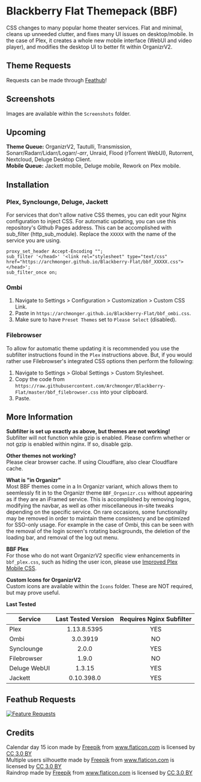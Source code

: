 # Blackberry Flat Themepack (BBF)
CSS changes to many popular home theater services. Flat and minimal, cleans up unneeded clutter, and fixes many UI issues on desktop/mobile. In the case of Plex, it creates a whole new mobile interface (WebUI and video player), and modifies the desktop UI to better fit within OrganizrV2.<br/>

## **Theme Requests**<br/>
Requests can be made through [Feathub](https://feathub.com/Archmonger/Blackberry-Flat)! <br/>

## **Screenshots**<br/>
Images are available within the `Screenshots` folder.<br/>

## **Upcoming**<br/>
**Theme Queue:** OrganizrV2, Tautulli, Transmission, Sonarr/Radarr/Lidarr/Logarr/*-arr*, Unraid, Flood (rTorrent WebUI), Rutorrent, Nextcloud, Deluge Desktop Client.<br/>
**Mobile Queue:** Jackett mobile, Deluge mobile, Rework on Plex mobile.<br/>

## **Installation**<br/>
### Plex, Synclounge, Deluge, Jackett<br/>
For services that don't allow native CSS themes, you can edit your Nginx configuration to inject CSS. For automatic updating, you can use this repository's Github Pages address. This can be accomplished with sub_filter (http_sub_module). Replace the `XXXXX` with the name of the service you are using.<br/>
```
proxy_set_header Accept-Encoding "";
sub_filter '</head>' '<link rel="stylesheet" type="text/css" href="https://archmonger.github.io/Blackberry-Flat/bbf_XXXXX.css"> </head>';
sub_filter_once on;
```
### **Ombi**<br/>
1) Navigate to Settings > Configuration > Customization > Custom CSS Link.<br/>
2) Paste in `https://archmonger.github.io/Blackberry-Flat/bbf_ombi.css`.<br/>
3) Make sure to have `Preset Themes` set to `Please Select` (disabled).<br/>

### **Filebrowser**<br/>
To allow for automatic theme updating it is recommended you use the subfilter instructions found in the `Plex` instructions above. But, if you would rather use Filebrowser's integrated CSS options then perform the following:<br/>
1) Navigate to Settings > Global Settings > Custom Stylesheet.<br/>
2) Copy the code from `https://raw.githubusercontent.com/Archmonger/Blackberry-Flat/master/bbf_filebrowser.css` into your clipboard.<br/>
3) Paste.

## **More Information**<br/>
**Subfilter is set up exactly as above, but themes are not working!**<br/>
Subfilter will not function while gzip is enabled. Please confirm whether or not gzip is enabled within nginx. If so, disable gzip.<br/>

**Other themes not working?**<br/>
Please clear browser cache. If using Cloudflare, also clear Cloudflare cache.<br/> 

**What is "in Organizr"**<br/>
Most BBF themes come in a In Organizr variant, which allows them to seemlessly fit in to the Organizr theme `BBF_Organizr.css` without appearing as if they are an iFramed service. This is accomplished by removing logos, modifying the navbar, as well as other miscellaneous in-site tweaks depending on the specific service. On rare occasions, some functionality may be removed in order to maintain theme consistency and be optimized for SSO-only usage. For example in the case of Ombi, this can be seen with the removal of the login screen's rotating backgrounds, the deletion of the loading bar, and removal of the log out menu.<br/>

**BBF Plex**<br/>
For those who do not want OrganizrV2 specific view enhancements in `bbf_plex.css`, such as hiding the user icon, please use [Improved Plex Mobile CSS](https://github.com/Archmonger/Improved-Plex-Mobile-CSS).<br/>

**Custom Icons for OrganizrV2**<br/>
Custom icons are available within the `Icons` folder. These are NOT required, but may prove useful.<br/>

**Last Tested**<br/>

| Service | Last Tested Version | Requires Nginx Subfilter |
| ------------- | :-------------: | :-------------: |
| Plex | 1.13.8.5395 | YES |
| Ombi | 3.0.3919 | NO |
| Synclounge | 2.0.0 | YES |
| Filebrowser | 1.9.0 | NO |
| Deluge WebUI | 1.3.15 | YES |
| Jackett | 0.10.398.0 | YES |

## **Feathub Requests**<br/>
[![Feature Requests](http://feathub.com/Archmonger/Blackberry-Flat?format=svg)](http://feathub.com/Archmonger/Blackberry-Flat)<br/>

## **Credits**<br/>
Calendar day 15 icon made by [Freepik](https://www.flaticon.com/authors/freepik) from www.flaticon.com is licensed by [CC 3.0 BY](https://creativecommons.org/licenses/by/3.0/)<br/>
Multiple users silhouette made by [Freepik](https://www.flaticon.com/authors/freepik) from www.flaticon.com is licensed by [CC 3.0 BY](https://creativecommons.org/licenses/by/3.0/)<br/>
Raindrop made by [Freepik](https://www.flaticon.com/authors/freepik) from www.flaticon.com is licensed by [CC 3.0 BY](https://creativecommons.org/licenses/by/3.0/)<br/>
